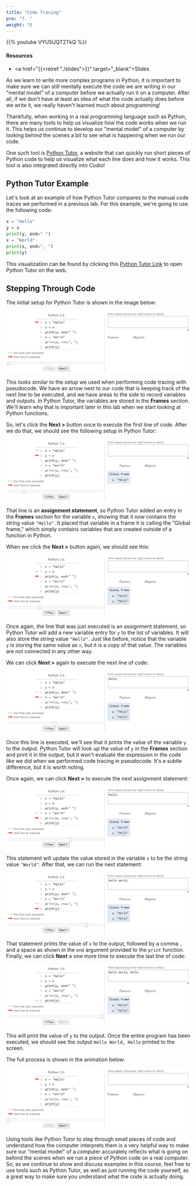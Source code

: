 ```yaml
---
title: "Code Tracing"
pre: "7. "
weight: 70
---
```


{{% youtube VYU5UQT2TkQ %}}

<!-- Old: 1o3jRgKjZZI -->

#### Resources

* <a href="{{<relref "./slides">}}" target="_blank">Slides</a>

As we learn to write more complex programs in Python, it is important to make sure we can still mentally execute the code we are writing in our "mental model" of a computer before we actually run it on a computer. After all, if we don't have at least an idea of what the code actually does before we write it, we really haven't learned much about programming!

Thankfully, when working in a real programming language such as Python, there are many tools to help us visualize how the code works when we run it. This helps us continue to develop our "mental model" of a computer by looking behind the scenes a bit to see what is happening when we run our code. 

One such tool is [Python Tutor](https://pythontutor.com/), a website that can quickly run short pieces of Python code to help us visualize what each line does and how it works. This tool is also integrated directly into Codio!

## Python Tutor Example

Let's look at an example of how Python Tutor compares to the manual code traces we performed in a previous lab. For this example, we're going to use the following code:

```python
x = "Hello"
y = x
print(y, end=" ")
x = "World"
print(x, end=", ")
print(y)
```

This visualization can be found by clicking this [Python Tutor Link](https://pythontutor.com/visualize.html#code=x%20%3D%20%22Hello%22%0Ay%20%3D%20x%0Aprint%28y,%20end%3D%22%20%22%29%0Ax%20%3D%20%22World%22%0Aprint%28x,%20end%3D%22,%20%22%29%0Aprint%28y%29&cumulative=false&heapPrimitives=nevernest&mode=edit&origin=opt-frontend.js&py=3&rawInputLstJSON=%5B%5D&textReferences=false) to open Python Tutor on the web.

## Stepping Through Code

The initial setup for Python Tutor is shown in the image below:

![Python Tutor 1](/images/01/tutor1.png?classes=border,shadow)

This looks similar to the setup we used when performing code tracing with pseudocode. We have an arrow next to our code that is keeping track of the next line to be executed, and we have areas to the side to record variables and outputs. In Python Tutor, the variables are stored in the **Frames** section. We'll learn why that is important later in this lab when we start looking at Python functions. 

So, let's click the **Next >** button once to execute the first line of code. After we do that, we should see the following setup in Python Tutor:

![Python Tutor 2](/images/01/tutor2.png?classes=border,shadow)

That line is an **assignment statement**, so Python Tutor added an entry in the **Frames** section for the variable `x`, showing that it now contains the string value `"Hello"`. It placed that variable in a frame it is calling the "Global frame," which simply contains variables that are created outside of a function in Python.

When we click the **Next >** button again, we should see this:

![Python Tutor 3](/images/01/tutor3.png?classes=border,shadow)

Once again, the line that was just executed is an assignment statement, so Python Tutor will add a new variable entry for `y` to the list of variables. It will also store the string value `"Hello"`. Just like before, notice that the variable `y` is storing the same value as `x`, but it is a _copy_ of that value. The variables are not connected in any other way. 

We can click **Next >** again to execute the next line of code:

![Python Tutor 4](/images/01/tutor4.png?classes=border,shadow)

Once this line is executed, we'll see that it prints the value of the variable `y` to the output. Python Tutor will look up the value of `y` in the **Frames** section and print it in the output, but it won't evaluate the expression in the code like we did when we performed code tracing in pseudocode. It's a subtle difference, but it is worth noting.

Once again, we can click **Next >** to execute the next assignment statement:

![Python Tutor 5](/images/01/tutor5.png?classes=border,shadow)

This statement will update the value stored in the variable `x` to be the string value `"World"`. After that, we can run the next statement:

![Python Tutor 6](/images/01/tutor6.png?classes=border,shadow)

That statement prints the value of `x` to the output, followed by a comma `,` and a space as shown in the `end` argument provided to the `print` function. Finally, we can click **Next >** one more time to execute the last line of code:

![Python Tutor 7](/images/01/tutor7.png?classes=border,shadow)

This will print the value of `y` to the output. Once the entire program has been executed, we should see the output `Hello World, Hello` printed to the screen.

The full process is shown in the animation below:

![Python Tutor](/images/01/tutor.gif?classes=border,shadow)

Using tools like Python Tutor to step through small pieces of code and understand how the computer interprets them is a very helpful way to make sure our "mental model" of a computer accurately reflects what is going on behind the scenes when we run a piece of Python code on a real computer. So, as we continue to show and discuss examples in this course, feel free to use tools such as Python Tutor, as well as just running the code yourself, as a great way to make sure you understand what the code is actually doing.

